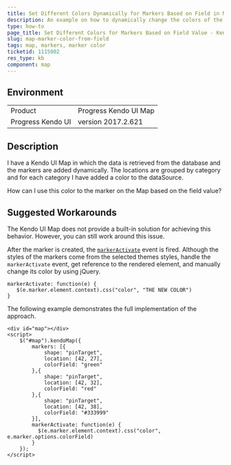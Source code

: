 ```yaml
---
title: Set Different Colors Dynamically for Markers Based on Field in Map
description: An example on how to dynamically change the colors of the markers based on the field value of the Kendo UI Map.
type: how-to
page_title: Set Different Colors for Markers Based on Field Value - Kendo UI Map for jQuery
slug: map-marker-color-from-field
tags: map, markers, marker color
ticketid: 1115002
res_type: kb
component: map
---
```


## Environment

<table>
 <tr>
  <td>Product</td>
  <td>Progress Kendo UI Map</td>
 </tr>
 <tr>
  <td>Progress Kendo UI</td>  
  <td>version 2017.2.621</td>
 </tr>
</table>

## Description

I have a Kendo UI Map in which the data is retrieved from the database and the markers are added dynamically. The locations are grouped by category and for each category I have added a color to the dataSource.

How can I use this color to the marker on the Map based on the field value?

## Suggested Workarounds

The Kendo UI Map does not provide a built-in solution for achieving this behavior. However, you can still work around this issue.

After the marker is created, the [`markerActivate`](https://docs.telerik.com/kendo-ui/api/javascript/dataviz/ui/map/events/markeractivate) event is fired. Although the styles of the markers come from the selected themes styles, handle the `markerActivate` event, get reference to the rendered element, and manually change its color by using jQuery.

```
markerActivate: function(e) {
   $(e.marker.element.context).css("color", "THE NEW COLOR")
}
```

The following example demonstrates the full implementation of the approach.

```dojo
<div id="map"></div>
<script>
    $("#map").kendoMap({
        markers: [{
            shape: "pinTarget",
            location: [42, 27],
            colorField: "green"
        },{
            shape: "pinTarget",
            location: [42, 32],
            colorField: "red"
        },{
            shape: "pinTarget",
            location: [42, 38],
            colorField: "#333999"
        }],
        markerActivate: function(e) {
          $(e.marker.element.context).css("color", e.marker.options.colorField)
        }
    });
</script>
```
